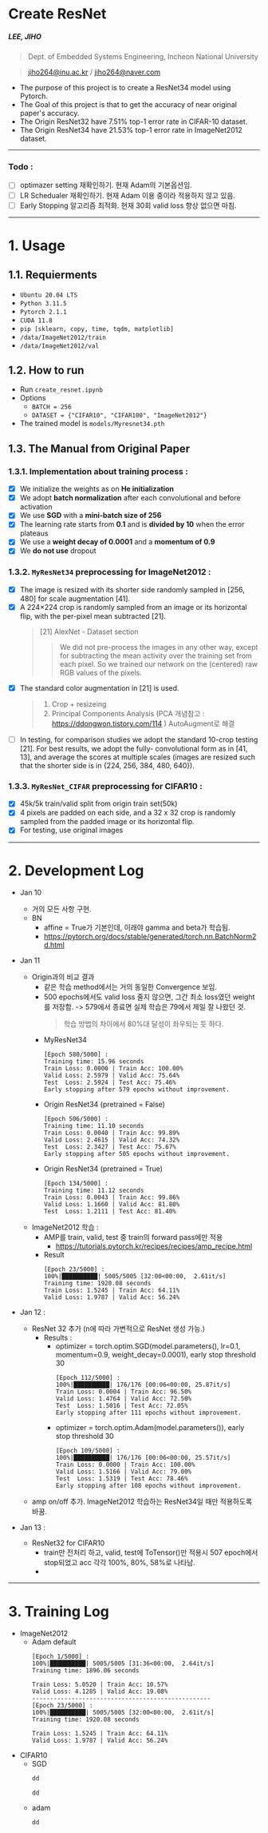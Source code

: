 # Create ResNet
##### LEE, JIHO
> Dept. of Embedded Systems Engineering, Incheon National University

> jiho264@inu.ac.kr /  jiho264@naver.com
 
- The purpose of this project is to create a ResNet34 model using Pytorch.
- The Goal of this project is that to get the accuracy of near original paper's accuracy.
- The Origin ResNet32 have 7.51% top-1 error rate in CIFAR-10 dataset.
- The Origin ResNet34 have 21.53% top-1 error rate in ImageNet2012 dataset.
---
### Todo : 
- [ ] optimazer setting 재확인하기. 현재 Adam의 기본옵션임.
- [ ] LR Schedualer 재확인하기. 현재 Adam 이용 중이라 적용하지 않고 있음.
- [ ] Early Stopping 알고리즘 최적화. 현재 30회 valid loss 향상 없으면 마침.
---
# 1. Usage
## 1.1. Requierments
  - ```Ubuntu 20.04 LTS```
  - ```Python 3.11.5```
  - ```Pytorch 2.1.1```
  - ```CUDA 11.8```
  - ```pip [sklearn, copy, time, tqdm, matplotlib]```
  - ```/data/ImageNet2012/train```
  - ```/data/ImageNet2012/val```
## 1.2. How to run 
  - Run ```create_resnet.ipynb```
  - Options
    - ```BATCH = 256```
    - ```DATASET = {"CIFAR10", "CIFAR100", "ImageNet2012"}```
  - The trained model is ```models/Myresnet34.pth```
## 1.3. The Manual from Original Paper
### 1.3.1. Implementation about training process :
  - [x] We initialize the weights as on **He initialization**
  - [x] We adopt **batch normalization** after each convolutional and before activation
  - [x] We use **SGD** with a **mini-batch size of 256**
  - [x] The learning rate starts from **0.1** and is **divided by 10** when the error plateaus
  - [x] We use a **weight decay of 0.0001** and a **momentum of 0.9**
  - [x] We **do not use** dropout
  
### 1.3.2. ```MyResNet34``` preprocessing for ImageNet2012 :
  - [x] The image is resized with its shorter side randomly sampled in [256, 480] for scale augmentation [41]. 
  - [x] A 224×224 crop is randomly sampled from an image or its horizontal flip, with the per-pixel mean subtracted [21]. 
    > [21] AlexNet - Dataset section
    >> We did not pre-process the images in any other way, except for subtracting the mean activity over the training set from each pixel. 
    >> So we trained our network on the (centered) raw RGB values of the pixels.
  - [x] The standard color augmentation in [21] is used.
    > 1. Crop + resizeing
    > 2. Principal Components Analysis (PCA 개념참고 : https://ddongwon.tistory.com/114 )
    > AutoAugment로 해결
  - [ ] In testing, for comparison studies we adopt the standard 10-crop testing [21]. For best results, we adopt the fully- convolutional form as in [41, 13], and average the scores at multiple scales (images are resized such that the shorter side is in {224, 256, 384, 480, 640}).

### 1.3.3. ```MyResNet_CIFAR``` preprocessing for CIFAR10 :
  - [x] 45k/5k train/valid split from origin train set(50k)
  - [x] 4 pixels are padded on each side, and a 32 x 32 crop is randomly sampled from the padded image or its horizontal flip.
  - [x] For testing, use original images
---

# 2. Development Log
- Jan 10    
  - 거의 모든 사항 구현.
  - BN 
    - affine = True가 기본인데, 이래야 gamma and beta가 학습됨.
    - https://pytorch.org/docs/stable/generated/torch.nn.BatchNorm2d.html

- Jan 11
  - Origin과의 비교 결과
    - 같은 학습 method에서는 거의 동일한 Convergence 보임.
    - 500 epochs에서도 valid loss 줄지 않으면, 그간 최소 loss였던 weight를 저장함. -> 579에서 종료면 실제 학습은 79에서 제일 잘 나왔던 것.
      > 학습 방법의 차이에서 80%대 달성이 좌우되는 듯 하다.
    - MyResNet34
      ```
      [Epoch 580/5000] :
      Training time: 15.96 seconds
      Train Loss: 0.0000 | Train Acc: 100.00%
      Valid Loss: 2.5979 | Valid Acc: 75.64%
      Test  Loss: 2.5924 | Test Acc: 75.46%
      Early stopping after 579 epochs without improvement.
      ```
    - Origin ResNet34 (pretrained = False)
      ```
      [Epoch 506/5000] :
      Training time: 11.10 seconds
      Train Loss: 0.0040 | Train Acc: 99.89%
      Valid Loss: 2.4615 | Valid Acc: 74.32%
      Test  Loss: 2.3427 | Test Acc: 75.67%
      Early stopping after 505 epochs without improvement.
      ```
    - Origin ResNet34 (pretrained = True)
      ```
      [Epoch 134/5000] :
      Training time: 11.12 seconds
      Train Loss: 0.0043 | Train Acc: 99.86%
      Valid Loss: 1.1660 | Valid Acc: 81.80%
      Test  Loss: 1.2111 | Test Acc: 81.40%
      ```
  - ImageNet2012 학습 :
    - AMP를 train, valid, test 중 train의 forward pass에만 적용
      - https://tutorials.pytorch.kr/recipes/recipes/amp_recipe.html
    - Result
      ```
      [Epoch 23/5000] :
      100%|██████████| 5005/5005 [32:00<00:00,  2.61it/s]  
      Training time: 1920.08 seconds
      Train Loss: 1.5245 | Train Acc: 64.11%
      Valid Loss: 1.9787 | Valid Acc: 56.24%
       ```
- Jan 12 :
  - ResNet 32 추가 (n에 따라 가변적으로 ResNet 생성 가능.) 
    - Results :
      - optimizer = torch.optim.SGD(model.parameters(), lr=0.1, momentum=0.9, weight_decay=0.0001), early stop threshold 30
        ```
        [Epoch 112/5000] :
        100%|██████████| 176/176 [00:06<00:00, 25.87it/s]
        Train Loss: 0.0004 | Train Acc: 96.50%
        Valid Loss: 1.4764 | Valid Acc: 72.50%
        Test  Loss: 1.5016 | Test Acc: 72.05%
        Early stopping after 111 epochs without improvement.
        ```
      - optimizer = torch.optim.Adam(model.parameters()), early stop threshold 30
        ```
        [Epoch 109/5000] :
        100%|██████████| 176/176 [00:06<00:00, 25.57it/s]
        Train Loss: 0.0000 | Train Acc: 100.00%
        Valid Loss: 1.5166 | Valid Acc: 79.00%
        Test  Loss: 1.5319 | Test Acc: 78.46%
        Early stopping after 108 epochs without improvement.
        ```
  - amp on/off 추가. ImageNet2012 학습하는 ResNet34일 때만 적용하도록 바꿈.
- Jan 13 : 
  - ResNet32 for CIFAR10
    - train만 전처리 하고, valid, test에 ToTensor()만 적용시 507 epoch에서 stop되었고 acc 각각 100%, 80%, 58%로 나타남.
    - 
---
# 3. Training Log
- ImageNet2012
  - Adam default
    ```
    [Epoch 1/5000] :
    100%|██████████| 5005/5005 [31:36<00:00,  2.64it/s]  
    Training time: 1896.06 seconds

    Train Loss: 5.0520 | Train Acc: 10.57%
    Valid Loss: 4.1285 | Valid Acc: 19.08%
    --------------------------------------------------
    [Epoch 23/5000] :
    100%|██████████| 5005/5005 [32:00<00:00,  2.61it/s]  
    Training time: 1920.08 seconds

    Train Loss: 1.5245 | Train Acc: 64.11%
    Valid Loss: 1.9787 | Valid Acc: 56.24%
    ```
- CIFAR10
  - SGD
    ```python
    dd
    ```
    ```
    dd
    ```
  - adam
    ```
    dd
    ```
